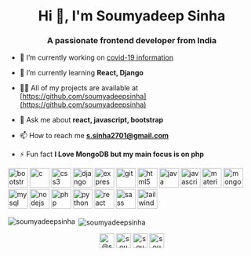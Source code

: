 <h1 align="center">Hi 👋, I'm Soumyadeep Sinha</h1>
<h3 align="center">A passionate frontend developer from India</h3>

- 🔭 I’m currently working on [covid-19 information](https://github.com/soumyadeepsinha/covid19pandemic.info)

- 🌱 I’m currently learning **React, Django**

- 👨‍💻 All of my projects are available at [https://github.com/soumyadeepsinha](https://github.com/soumyadeepsinha)

- 💬 Ask me about **react, javascript, bootstrap**

- 📫 How to reach me **s.sinha2701@gmail.com**

- ⚡ Fun fact **I Love MongoDB but my main focus is on php**

<p align="left"><img src="https://devicons.github.io/devicon/devicon.git/icons/bootstrap/bootstrap-plain.svg" alt="bootstrap" width="40" height="40"/> <img src="https://devicons.github.io/devicon/devicon.git/icons/c/c-original.svg" alt="c" width="40" height="40"/> <img src="https://devicons.github.io/devicon/devicon.git/icons/css3/css3-original-wordmark.svg" alt="css3" width="40" height="40"/> <img src="https://devicons.github.io/devicon/devicon.git/icons/django/django-original.svg" alt="django" width="40" height="40"/> <img src="https://devicons.github.io/devicon/devicon.git/icons/express/express-original-wordmark.svg" alt="express" width="40" height="40"/> <img src="https://www.vectorlogo.zone/logos/git-scm/git-scm-icon.svg" alt="git" width="40" height="40"/> <img src="https://devicons.github.io/devicon/devicon.git/icons/html5/html5-original-wordmark.svg" alt="html5" width="40" height="40"/> <img src="https://devicons.github.io/devicon/devicon.git/icons/java/java-original-wordmark.svg" alt="java" width="40" height="40"/> <img src="https://devicons.github.io/devicon/devicon.git/icons/javascript/javascript-original.svg" alt="javascript" width="40" height="40"/> <img src="https://raw.githubusercontent.com/prplx/svg-logos/5585531d45d294869c4eaab4d7cf2e9c167710a9/svg/materialize.svg" alt="materialize" width="40" height="40"/> <img src="https://devicons.github.io/devicon/devicon.git/icons/mongodb/mongodb-original-wordmark.svg" alt="mongodb" width="40" height="40"/> <img src="https://devicons.github.io/devicon/devicon.git/icons/mysql/mysql-original-wordmark.svg" alt="mysql" width="40" height="40"/> <img src="https://devicons.github.io/devicon/devicon.git/icons/nodejs/nodejs-original-wordmark.svg" alt="nodejs" width="40" height="40"/> <img src="https://devicons.github.io/devicon/devicon.git/icons/php/php-original.svg" alt="php" width="40" height="40"/> <img src="https://devicons.github.io/devicon/devicon.git/icons/python/python-original.svg" alt="python" width="40" height="40"/> <img src="https://devicons.github.io/devicon/devicon.git/icons/react/react-original-wordmark.svg" alt="react" width="40" height="40"/> <img src="https://devicons.github.io/devicon/devicon.git/icons/sass/sass-original.svg" alt="sass" width="40" height="40"/> <img src="https://www.vectorlogo.zone/logos/tailwindcss/tailwindcss-icon.svg" alt="tailwind" width="40" height="40"/></p><p><img align="left" src="https://github-readme-stats.vercel.app/api/top-langs/?username=soumyadeepsinha&layout=compact&hide=html" alt="soumyadeepsinha" /></p>

<p>&nbsp;<img align="center" src="https://github-readme-stats.vercel.app/api?username=soumyadeepsinha&show_icons=true" alt="soumyadeepsinha" /></p>

<p align="center">
<a href="https://codepen.io/@soumyadeepsinha" target="blank"><img align="center" src="https://cdn.jsdelivr.net/npm/simple-icons@3.0.1/icons/codepen.svg" alt="@soumyadeepsinha" height="30" width="30" /></a>
<a href="https://dev.to/soumyadeepsinha" target="blank"><img align="center" src="https://cdn.jsdelivr.net/npm/simple-icons@3.0.1/icons/dev-dot-to.svg" alt="soumyadeepsinha" height="30" width="30" /></a>
<a href="https://twitter.com/soumyadeep_iam" target="blank"><img align="center" src="https://cdn.jsdelivr.net/npm/simple-icons@3.0.1/icons/twitter.svg" alt="soumyadeep_iam" height="30" width="30" /></a>
<a href="https://linkedin.com/in/sinha-soumyadeep" target="blank"><img align="center" src="https://cdn.jsdelivr.net/npm/simple-icons@3.0.1/icons/linkedin.svg" alt="soumyadeep-sinha" height="30" width="30" /></a>
</p>

